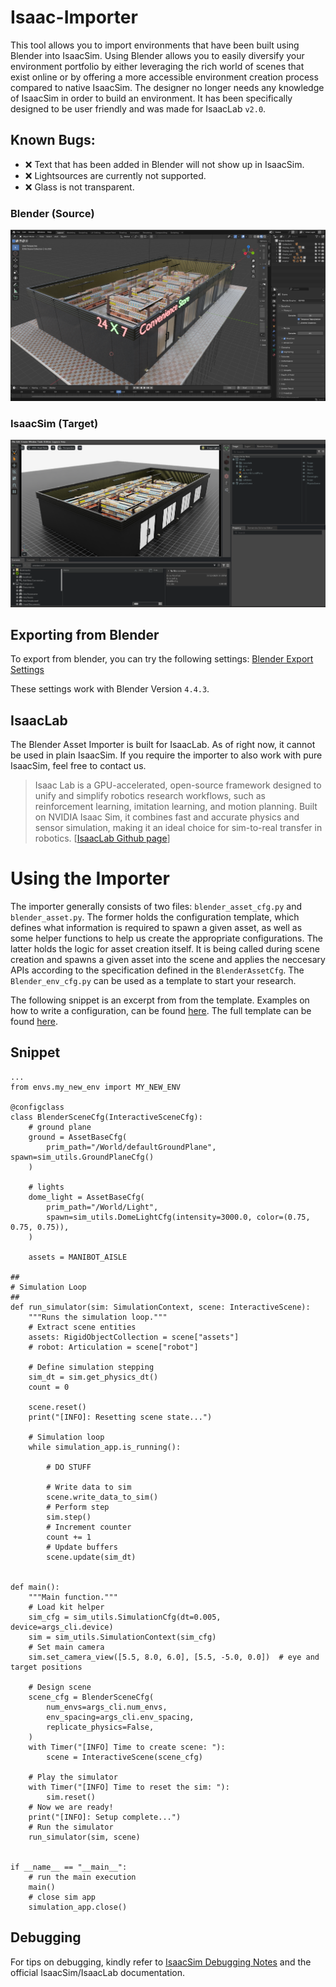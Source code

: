 # Isaac-Importer

This tool allows you to import environments that have been built using Blender into IsaacSim. Using Blender allows you to easily diversify your environment portfolio by either leveraging the rich world of scenes that exist online or by offering a more accessible environment creation process compared to native IsaacSim. The designer no longer needs any knowledge of IsaacSim in order to build an environment. It has been specifically designed to be user friendly and was made for IsaacLab `v2.0`.

## Known Bugs:

- ❌ Text that has been added in Blender will not show up in IsaacSim.
- ❌ Lightsources are currently not supported.
- ❌ Glass is not transparent.


### Blender (Source)
![Blender Screenshot](docs/imgs/blender_screenshot.png)

### IsaacSim (Target)
![IsaacSim Screenshot](docs/imgs/isaac_screenshot.png)



## Exporting from Blender 

To export from blender, you can try the following settings: [Blender Export Settings](docs/blender_export_settings.md)

These settings work with Blender Version `4.4.3`.


## IsaacLab
The Blender Asset Importer is built for IsaacLab. As of right now, it cannot be used in plain IsaacSim. If you require the importer to also work with pure IsaacSim, feel free to contact us.

> Isaac Lab is a GPU-accelerated, open-source framework designed to unify and simplify robotics research workflows, such as reinforcement learning, imitation learning, and motion planning. Built on NVIDIA Isaac Sim, it combines fast and accurate physics and sensor simulation, making it an ideal choice for sim-to-real transfer in robotics. [[IsaacLab Github page](https://github.com/isaac-sim/IsaacLab)]

<!-- It is not natively part of IsaacSim and has to be downloaded and installed from the [IsaacLab Github](https://github.com/isaac-sim/IsaacLab) or via pip. We did the latter and followed the [IsaacLab pip installation guide](https://isaac-sim.github.io/IsaacLab/main/source/setup/installation/isaaclab_pip_installation.html), which will install IsaacLab and IsaacSim into your pip environment.  -->
<!-- This seems to be the preferred way going forward, as the old way of relying on the provided python environment that ships with IsaacSim seems to be deprecated.  -->

<!-- With IsaacLab, environment creation has moved away from manually spawning assets and applying their APIs and attributes, to writing configurations. These configurations define the types of APIs we want to apply to an asset or robot together with the appropriate values. The simulation then spawns the assets and applies all the neccesary APIs during scene creation. The [IsaacLab Documentation](https://isaac-sim.github.io/IsaacLab/main/index.html) goes into more detail.  -->


# Using the Importer

The importer generally consists of two files: `blender_asset_cfg.py` and `blender_asset.py`. The former holds the configuration template, which defines what information is required to spawn a given asset, as well as some helper functions to help us create the appropriate configurations. The latter holds the logic for asset creation itself. It is being called during scene creation and spawns a given asset into the scene and applies the neccesary APIs according to the specification defined in the `BlenderAssetCfg`. The `Blender_env_cfg.py` can be used as a template to start your research.

The following snippet is an excerpt from from the template. Examples on how to write a configuration, can be found [here](envs/supermarket.py). The full template can be found [here](blender_env_cfg.py).

## Snippet

```
...
from envs.my_new_env import MY_NEW_ENV

@configclass
class BlenderSceneCfg(InteractiveSceneCfg):
    # ground plane
    ground = AssetBaseCfg(
        prim_path="/World/defaultGroundPlane", spawn=sim_utils.GroundPlaneCfg()
    )

    # lights
    dome_light = AssetBaseCfg(
        prim_path="/World/Light",
        spawn=sim_utils.DomeLightCfg(intensity=3000.0, color=(0.75, 0.75, 0.75)),
    )

    assets = MANIBOT_AISLE

##
# Simulation Loop
##
def run_simulator(sim: SimulationContext, scene: InteractiveScene):
    """Runs the simulation loop."""
    # Extract scene entities
    assets: RigidObjectCollection = scene["assets"]
    # robot: Articulation = scene["robot"]

    # Define simulation stepping
    sim_dt = sim.get_physics_dt()
    count = 0

    scene.reset()
    print("[INFO]: Resetting scene state...")

    # Simulation loop
    while simulation_app.is_running():

        # DO STUFF

        # Write data to sim
        scene.write_data_to_sim()
        # Perform step
        sim.step()
        # Increment counter
        count += 1
        # Update buffers
        scene.update(sim_dt)


def main():
    """Main function."""
    # Load kit helper
    sim_cfg = sim_utils.SimulationCfg(dt=0.005, device=args_cli.device)
    sim = sim_utils.SimulationContext(sim_cfg)
    # Set main camera
    sim.set_camera_view([5.5, 8.0, 6.0], [5.5, -5.0, 0.0])  # eye and target positions

    # Design scene
    scene_cfg = BlenderSceneCfg(
        num_envs=args_cli.num_envs,
        env_spacing=args_cli.env_spacing,
        replicate_physics=False,
    )
    with Timer("[INFO] Time to create scene: "):
        scene = InteractiveScene(scene_cfg)

    # Play the simulator
    with Timer("[INFO] Time to reset the sim: "):
        sim.reset()
    # Now we are ready!
    print("[INFO]: Setup complete...")
    # Run the simulator
    run_simulator(sim, scene)


if __name__ == "__main__":
    # run the main execution
    main()
    # close sim app
    simulation_app.close()
```


## Debugging

For tips on debugging, kindly refer to [IsaacSim Debugging Notes](docs/debugging_isaac.md) and the official IsaacSim/IsaacLab documentation.
